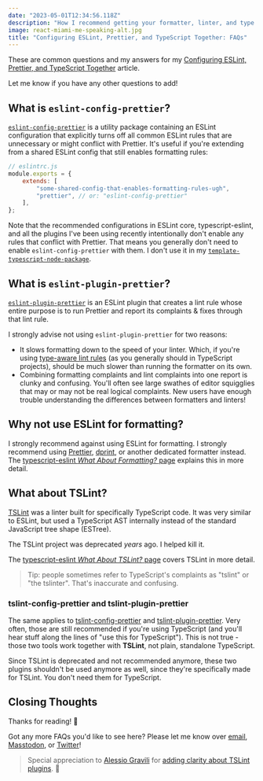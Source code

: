 ```yaml
---
date: "2023-05-01T12:34:56.118Z"
description: "How I recommend getting your formatter, linter, and type checker to play together nicely."
image: react-miami-me-speaking-alt.jpg
title: "Configuring ESLint, Prettier, and TypeScript Together: FAQs"
---
```


These are common questions and my answers for my [Configuring ESLint, Prettier, and TypeScript Together](../configuring-eslint-prettier-and-typescript-together) article.

Let me know if you have any other questions to add!

## What is `eslint-config-prettier`?

[`eslint-config-prettier`](https://www.npmjs.com/package/eslint-config-prettier) is a utility package containing an ESLint configuration that explicitly turns off all common ESLint rules that are unnecessary or might conflict with Prettier.
It's useful if you're extending from a shared ESLint config that still enables formatting rules:

```js
// eslintrc.js
module.exports = {
    extends: [
        "some-shared-config-that-enables-formatting-rules-ugh",
        "prettier", // or: "eslint-config-prettier"
    ],
};
```

Note that the recommended configurations in ESLint core, typescript-eslint, and all the plugins I've been using recently intentionally don't enable any rules that conflict with Prettier.
That means you generally don't need to enable `eslint-config-prettier` with them.
I don't use it in my [`template-typescript-node-package`](https://github.com/JoshuaKGoldberg/template-typescript-node-package).

## What is `eslint-plugin-prettier`?

[`eslint-plugin-prettier`](https://www.npmjs.com/package/eslint-plugin-prettier) is an ESLint plugin that creates a lint rule whose entire purpose is to run Prettier and report its complaints & fixes through that lint rule.

I strongly advise not using `eslint-plugin-prettier` for two reasons:

-   It slows formatting down to the speed of your linter. Which, if you're using [type-aware lint rules](https://typescript-eslint.io/linting/typed-linting) (as you generally should in TypeScript projects), should be much slower than running the formatter on its own.
-   Combining formatting complaints and lint complaints into one report is clunky and confusing. You'll often see large swathes of editor squigglies that may or may not be real logical complaints. New users have enough trouble understanding the differences between formatters and linters!

## Why not use ESLint for formatting?

I strongly recommend against using ESLint for formatting.
I strongly recommend using [Prettier](https://prettier.io), [dprint](https://dprint.dev), or another dedicated formatter instead.
The [typescript-eslint _What About Formatting?_ page](https://typescript-eslint.io/linting/troubleshooting/formatting) explains this in more detail.

## What about TSLint?

[TSLint](https://palantir.github.io/tslint) was a linter built for specifically TypeScript code.
It was very similar to ESLint, but used a TypeScript AST internally instead of the standard JavaScript tree shape (ESTree).

The TSLint project was deprecated _years_ ago.
I helped kill it.

The [typescript-eslint _What About TSLint?_ page](https://typescript-eslint.io/linting/troubleshooting/tslint) covers TSLint in more detail.

> Tip: people sometimes refer to TypeScript's complaints as "tslint" or "the tslinter".
> That's inaccurate and confusing.

### tslint-config-prettier and tslint-plugin-prettier

The same applies to [tslint-config-prettier](https://github.com/prettier/tslint-config-prettier) and [tslint-plugin-prettier](https://github.com/prettier/tslint-plugin-prettier). Very often, those are still recommended if you're using TypeScript (and you'll hear stuff along the lines of "use this for TypeScript"). This is not true - those two tools work together with **TSLint**, not plain, standalone TypeScript.

Since TSLint is deprecated and not recommended anymore, these two plugins shouldn't be used anymore as well, since they're specifically made for TSLint. You don't need them for TypeScript.

## Closing Thoughts

Thanks for reading! 💖

Got any more FAQs you'd like to see here?
Please let me know over [email](mailto:blog@joshuakgoldberg.com), [Masstodon](https://fosstodon.org/@JoshuaKGoldberg), or [Twitter](https://twitter.com/JoshuaKGoldberg)!

> Special appreciation to [Alessio Gravili](https://github.com/AlessioGr) for [adding clarity about TSLint plugins](https://github.com/JoshuaKGoldberg/Goldblog/pull/386). 💙
